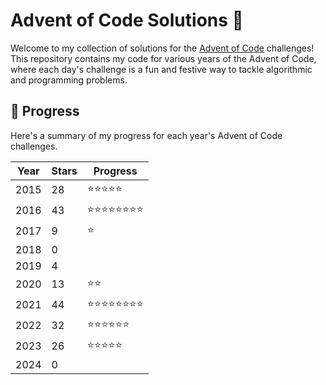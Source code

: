 # Advent of Code Solutions 🎄

Welcome to my collection of solutions for the [Advent of Code](https://adventofcode.com) challenges! This repository contains my code for various years of the Advent of Code, where each day's challenge is a fun and festive way to tackle algorithmic and programming problems.

## 📅 Progress

Here's a summary of my progress for each year's Advent of Code challenges.


| Year  | Stars | Progress |
| ----- |------ | -------- |
| 2015  | 28    | ⭐⭐⭐⭐⭐ |
| 2016  | 43    | ⭐⭐⭐⭐⭐⭐⭐⭐ |
| 2017  | 9     | ⭐ |
| 2018  | 0     |  |
| 2019  | 4     |  |
| 2020  | 13    | ⭐⭐ |
| 2021  | 44    | ⭐⭐⭐⭐⭐⭐⭐⭐ |
| 2022  | 32    | ⭐⭐⭐⭐⭐⭐ |
| 2023  | 26    | ⭐⭐⭐⭐⭐ |
| 2024  | 0     |  |
